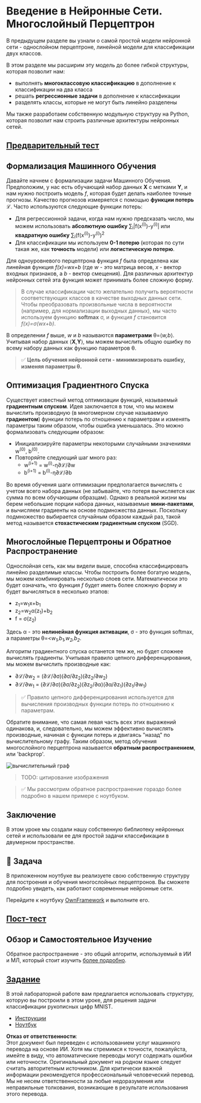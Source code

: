 # Введение в Нейронные Сети. Многослойный Перцептрон

В предыдущем разделе вы узнали о самой простой модели нейронной сети - однослойном перцептроне, линейной модели для классификации двух классов.

В этом разделе мы расширим эту модель до более гибкой структуры, которая позволит нам:

* выполнять **многоклассовую классификацию** в дополнение к классификации на два класса
* решать **регрессионные задачи** в дополнение к классификации
* разделять классы, которые не могут быть линейно разделены

Мы также разработаем собственную модульную структуру на Python, которая позволит нам строить различные архитектуры нейронных сетей.

## [Предварительный тест](https://red-field-0a6ddfd03.1.azurestaticapps.net/quiz/104)

## Формализация Машинного Обучения

Давайте начнем с формализации задачи Машинного Обучения. Предположим, у нас есть обучающий набор данных **X** с метками **Y**, и нам нужно построить модель *f*, которая будет делать наиболее точные прогнозы. Качество прогнозов измеряется с помощью **функции потерь** ℒ. Часто используются следующие функции потерь:

* Для регрессионной задачи, когда нам нужно предсказать число, мы можем использовать **абсолютную ошибку** ∑<sub>i</sub>|f(x<sup>(i)</sup>)-y<sup>(i)</sup>| или **квадратную ошибку** ∑<sub>i</sub>(f(x<sup>(i)</sup>)-y<sup>(i)</sup>)<sup>2</sup>
* Для классификации мы используем **0-1 потерю** (которая по сути такая же, как **точность** модели) или **логистическую потерю**.

Для одноуровневого перцептрона функция *f* была определена как линейная функция *f(x)=wx+b* (где *w* - это матрица весов, *x* - вектор входных признаков, а *b* - вектор смещения). Для различных архитектур нейронных сетей эта функция может принимать более сложную форму.

> В случае классификации часто желательно получить вероятности соответствующих классов в качестве выходных данных сети. Чтобы преобразовать произвольные числа в вероятности (например, для нормализации выходных данных), мы часто используем функцию **softmax** σ, и функция *f* становится *f(x)=σ(wx+b)*.

В определении *f* выше, *w* и *b* называются **параметрами** θ=⟨*w,b*⟩. Учитывая набор данных ⟨**X**,**Y**⟩, мы можем вычислить общую ошибку по всему набору данных как функцию параметров θ.

> ✅ **Цель обучения нейронной сети - минимизировать ошибку, изменяя параметры θ.**

## Оптимизация Градиентного Спуска

Существует известный метод оптимизации функций, называемый **градиентным спуском**. Идея заключается в том, что мы можем вычислить производную (в многомерном случае называемую **градиентом**) функции потерь по отношению к параметрам и изменять параметры таким образом, чтобы ошибка уменьшалась. Это можно формализовать следующим образом:

* Инициализируйте параметры некоторыми случайными значениями w<sup>(0)</sup>, b<sup>(0)</sup>.
* Повторяйте следующий шаг много раз:
    - w<sup>(i+1)</sup> = w<sup>(i)</sup>-η∂ℒ/∂w
    - b<sup>(i+1)</sup> = b<sup>(i)</sup>-η∂ℒ/∂b

Во время обучения шаги оптимизации предполагается вычислять с учетом всего набора данных (не забывайте, что потеря вычисляется как сумма по всем обучающим образцам). Однако в реальной жизни мы берем небольшие порции набора данных, называемые **мини-пакетами**, и вычисляем градиенты на основе подмножества данных. Поскольку подмножество выбирается случайным образом каждый раз, такой метод называется **стохастическим градиентным спуском** (SGD).

## Многослойные Перцептроны и Обратное Распространение

Однослойная сеть, как мы видели выше, способна классифицировать линейно разделимые классы. Чтобы построить более богатую модель, мы можем комбинировать несколько слоев сети. Математически это будет означать, что функция *f* будет иметь более сложную форму и будет вычисляться в несколько этапов:
* z<sub>1</sub>=w<sub>1</sub>x+b<sub>1</sub>
* z<sub>2</sub>=w<sub>2</sub>α(z<sub>1</sub>)+b<sub>2</sub>
* f = σ(z<sub>2</sub>)

Здесь α - это **нелинейная функция активации**, σ - это функция softmax, а параметры θ=<*w<sub>1</sub>,b<sub>1</sub>,w<sub>2</sub>,b<sub>2</sub>*.

Алгоритм градиентного спуска останется тем же, но будет сложнее вычислять градиенты. Учитывая правило цепного дифференцирования, мы можем вычислить производные как:

* ∂ℒ/∂w<sub>2</sub> = (∂ℒ/∂σ)(∂σ/∂z<sub>2</sub>)(∂z<sub>2</sub>/∂w<sub>2</sub>)
* ∂ℒ/∂w<sub>1</sub> = (∂ℒ/∂σ)(∂σ/∂z<sub>2</sub>)(∂z<sub>2</sub>/∂α)(∂α/∂z<sub>1</sub>)(∂z<sub>1</sub>/∂w<sub>1</sub>)

> ✅ Правило цепного дифференцирования используется для вычисления производных функции потерь по отношению к параметрам.

Обратите внимание, что самая левая часть всех этих выражений одинакова, и, следовательно, мы можем эффективно вычислять производные, начиная с функции потерь и двигаясь "назад" по вычислительному графу. Таким образом, метод обучения многослойного перцептрона называется **обратным распространением**, или 'backprop'.

<img alt="вычислительный граф" src="images/ComputeGraphGrad.png"/>

> TODO: цитирование изображения

> ✅ Мы рассмотрим обратное распространение гораздо более подробно в нашем примере с ноутбуком.

## Заключение

В этом уроке мы создали нашу собственную библиотеку нейронных сетей и использовали ее для простой задачи классификации в двумерном пространстве.

## 🚀 Задача

В приложенном ноутбуке вы реализуете свою собственную структуру для построения и обучения многослойных перцептронов. Вы сможете подробно увидеть, как работают современные нейронные сети.

Перейдите к ноутбуку [OwnFramework](../../../../../lessons/3-NeuralNetworks/04-OwnFramework/OwnFramework.ipynb) и выполните его.

## [Пост-тест](https://red-field-0a6ddfd03.1.azurestaticapps.net/quiz/204)

## Обзор и Самостоятельное Изучение

Обратное распространение - это общий алгоритм, используемый в ИИ и МЛ, который стоит изучить [более подробно](https://wikipedia.org/wiki/Backpropagation).

## [Задание](lab/README.md)

В этой лабораторной работе вам предлагается использовать структуру, которую вы построили в этом уроке, для решения задачи классификации рукописных цифр MNIST.

* [Инструкции](lab/README.md)
* [Ноутбук](../../../../../lessons/3-NeuralNetworks/04-OwnFramework/lab/MyFW_MNIST.ipynb)

**Отказ от ответственности**:  
Этот документ был переведен с использованием услуг машинного перевода на основе ИИ. Хотя мы стремимся к точности, пожалуйста, имейте в виду, что автоматические переводы могут содержать ошибки или неточности. Оригинальный документ на родном языке следует считать авторитетным источником. Для критически важной информации рекомендуется профессиональный человеческий перевод. Мы не несем ответственности за любые недоразумения или неправильные толкования, возникающие в результате использования этого перевода.